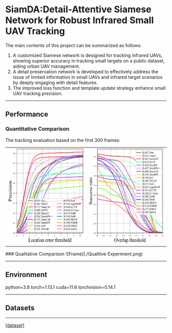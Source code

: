 # SiamDA:Detail-Attentive Siamese Network for Robust Infrared Small UAV Tracking
The main contents of this project can be summarized as follows:
1. A customized Siamese network is designed for tracking infrared UAVs, showing superior accuracy in tracking small targets on a public dataset, aiding urban UAV management.
2. A detail preservation network is developed to effectively address the issue of limited information in small UAVs and infrared target scenarios by deeply engaging with detail features.
3. The improved loss function and template update strategy enhance small UAV tracking precision.
***
## Performance
### Quantitative Comparison
The tracking evaluation based on the first 300 frames:
<table>
  <tr>
    <td><img src="./precision.png" alt="Precision Plot" width="400" height="300"></td>
    <td><img src="./success.png" alt="Success Plot" width="400" height="300"></td>
  </tr>
</table>
### Qualitative Comparison
![Frame](./Qualitive Experiment.png)

***
## Environment
python=3.8
torch=1.13.1
cuda=11.6
torchvision=0.14.1
***
## Datasets
***
[[dataset]](https://pan.baidu.com/s/1Gcvt7R6LMZSZb6gw6QMoGw?pwd=1111)

